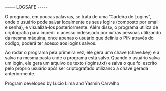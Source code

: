 ----- LOGSAFE -----

O programa, em poucas palavras, se trata de uma "Carteira de Logins", onde o usuário pode salvar localmente os seus logins (composto por email e senha), e visualizá-los posteriormente.
Além disso, o programa utiliza de criptografia para impedir o acesso indesejado por outras pessoas utilizando da mesma máquina, onde apenas o usuário que definiu o PIN através do código, poderá ter acesso aos logins salvos.

Ao rodar o programa pela primeira vez, ele gera uma chave (chave.key) e a salva na mesma pasta onde o programa está salvo.
Quando o usuário salva um login, ele gera um arquivo de texto (logins.txt) e salva o que foi escrito pelo próprio usuário após ser criptografado utilizando a chave gerada anteriormente.


Program developed by Lucio Lima and Yasmin Carvalho
